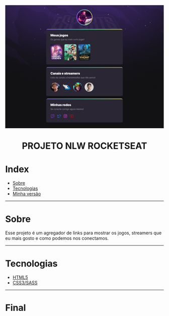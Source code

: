 <img align = "center" src="imgs/Landing_NLW.png">

<h1 align = "center">PROJETO NLW ROCKETSEAT</h1>

# Index
   * [Sobre](#sobre)
   * [Tecnologias](#tecnologias)
   * [Minha versão](#Final)

---
# Sobre

Esse projeto é um agregador de links para mostrar os jogos, streamers que eu mais gosto e como podemos nos conectamos.

---
# Tecnologias

- [HTML5](https://developer.mozilla.org/pt-BR/docs/Web/HTML)
- [CSS3/SASS](https://developer.mozilla.org/pt-BR/docs/Web/CSS)

---
# Final 

